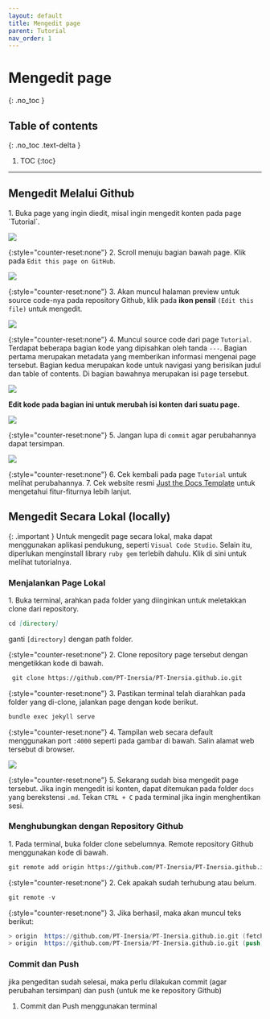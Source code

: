 ```yaml
---
layout: default
title: Mengedit page
parent: Tutorial
nav_order: 1
---
```


# Mengedit page
{: .no_toc }

## Table of contents
{: .no_toc .text-delta }

1. TOC
{:toc}

---

## Mengedit Melalui Github

<div class="code-example" markdown="1">
1. Buka page yang ingin diedit, misal ingin mengedit konten pada page `Tutorial`.

![](../../../assets/images/page.jpg)

{:style="counter-reset:none"}
2. Scroll menuju bagian bawah page. Klik pada `Edit this page on GitHub`.

![](../../../assets/images/link-page.jpg)

{:style="counter-reset:none"}
3. Akan muncul halaman preview untuk source code-nya pada repository Github, klik pada **ikon pensil** `(Edit this file)` untuk mengedit.

![](../../../assets/images/git-page.jpg)

{:style="counter-reset:none"}
4. Muncul source code dari page `Tutorial`. Terdapat beberapa bagian kode yang dipisahkan oleh tanda `---`. Bagian pertama merupakan metadata yang memberikan informasi mengenai page tersebut. Bagian kedua merupakan kode untuk navigasi yang berisikan judul dan table of contents. Di bagian bawahnya merupakan isi page tersebut.

![](../../../assets/images/code-page1.jpg)

**Edit kode pada bagian ini untuk merubah isi konten dari suatu page.**

![](../../../assets/images/code-page2.jpg)

{:style="counter-reset:none"}
5. Jangan lupa di `commit` agar perubahannya dapat tersimpan.

![](../../../assets/images/commit-page.jpg)

{:style="counter-reset:none"}
6. Cek kembali pada page `Tutorial` untuk melihat perubahannya.
7. Cek website resmi [Just the Docs Template](https://just-the-docs.github.io/just-the-docs/) untuk mengetahui fitur-fiturnya lebih lanjut.

</div>

## Mengedit Secara Lokal (locally)

{: .important }
Untuk mengedit page secara lokal, maka dapat menggunakan aplikasi pendukung, seperti `Visual Code Studio`. Selain itu, diperlukan menginstall library `ruby gem` terlebih dahulu. Klik di sini untuk melihat tutorialnya.

### Menjalankan Page Lokal

<div class="code-example" markdown="1">
1. Buka terminal, arahkan pada folder yang diinginkan untuk meletakkan clone dari repository. 

```markdown
cd [directory]
```

ganti `[directory]` dengan path folder.

{:style="counter-reset:none"}
2. Clone repository page tersebut dengan mengetikkan kode di bawah.

```markdown
 git clone https://github.com/PT-Inersia/PT-Inersia.github.io.git
```

{:style="counter-reset:none"}
3. Pastikan terminal telah diarahkan pada folder yang di-clone, jalankan page dengan kode berikut.

```markdown
bundle exec jekyll serve
```

{:style="counter-reset:none"}
4. Tampilan web secara default menggunakan port `:4000` seperti pada gambar di bawah. Salin alamat web tersebut di browser.

![](../../../assets/images/server-page.jpg)

{:style="counter-reset:none"}
5. Sekarang sudah bisa mengedit page tersebut. Jika ingin mengedit isi konten, dapat ditemukan pada folder `docs` yang berekstensi `.md`. Tekan `CTRL + C` pada terminal jika ingin menghentikan sesi.

</div>

### Menghubungkan dengan Repository Github

<div class="code-example" markdown="1">
1. Pada terminal, buka folder clone sebelumnya. Remote repository Github menggunakan kode di bawah.

```markdown
git remote add origin https://github.com/PT-Inersia/PT-Inersia.github.io.git
```

{:style="counter-reset:none"}
2. Cek apakah sudah terhubung atau belum.

```js
git remote -v
```

{:style="counter-reset:none"}
3. Jika berhasil, maka akan muncul teks berikut:

```s
> origin  https://github.com/PT-Inersia/PT-Inersia.github.io.git (fetch)
> origin  https://github.com/PT-Inersia/PT-Inersia.github.io.git (push)
```

</div>

### Commit dan Push

jika pengeditan sudah selesai, maka perlu dilakukan commit (agar perubahan tersimpan) dan push (untuk me ke repository Github)

<div class="code-example" markdown="1">

1. Commit dan Push menggunakan terminal

</div>